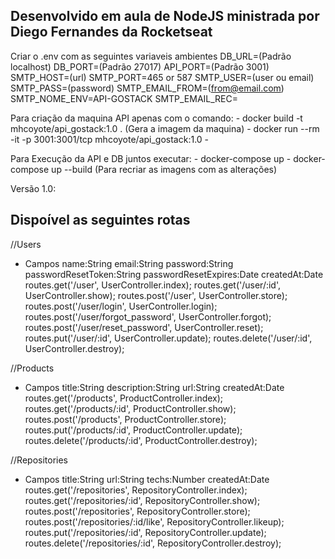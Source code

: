 ## Desenvolvido em aula de NodeJS ministrada por Diego Fernandes da Rocketseat

Criar o .env com as seguintes variaveis ambientes
DB_URL=(Padrão localhost)
DB_PORT=(Padrão 27017)
API_PORT=(Padrão 3001)
SMTP_HOST=(url)
SMTP_PORT=465 or 587
SMTP_USER=(user ou email)
SMTP_PASS=(password)
SMTP_EMAIL_FROM=(from@email.com)
SMTP_NOME_ENV=API-GOSTACK
SMTP_EMAIL_REC=

Para criação da maquina API apenas com o comando: 
    - docker build -t mhcoyote/api_gostack:1.0 .    (Gera a imagem da maquina)
    - docker run --rm -it  -p 3001:3001/tcp mhcoyote/api_gostack:1.0
    - 

Para Execução da API e DB juntos executar: 
    - docker-compose up
    - docker-compose up --build (Para recriar as imagens com as alterações)

Versão 1.0:

## Dispoível as seguintes rotas
//Users
- Campos
    name:String
    email:String
    password:String
    passwordResetToken:String
    passwordResetExpires:Date
    createdAt:Date
routes.get('/user', UserController.index);
routes.get('/user/:id', UserController.show);
routes.post('/user', UserController.store);
routes.post('/user/login', UserController.login);
routes.post('/user/forgot_password', UserController.forgot);
routes.post('/user/reset_password', UserController.reset);
routes.put('/user/:id', UserController.update);
routes.delete('/user/:id', UserController.destroy);

//Products
- Campos
    title:String
    description:String
    url:String
    createdAt:Date
routes.get('/products', ProductController.index);
routes.get('/products/:id', ProductController.show);
routes.post('/products', ProductController.store);
routes.put('/products/:id', ProductController.update);
routes.delete('/products/:id', ProductController.destroy);

//Repositories
- Campos
    title:String
    url:String
    techs:Number
    createdAt:Date
routes.get('/repositories', RepositoryController.index);
routes.get('/repositories/:id', RepositoryController.show);
routes.post('/repositories', RepositoryController.store);
routes.post('/repositories/:id/like', RepositoryController.likeup);
routes.put('/repositories/:id', RepositoryController.update);
routes.delete('/repositories/:id', RepositoryController.destroy);